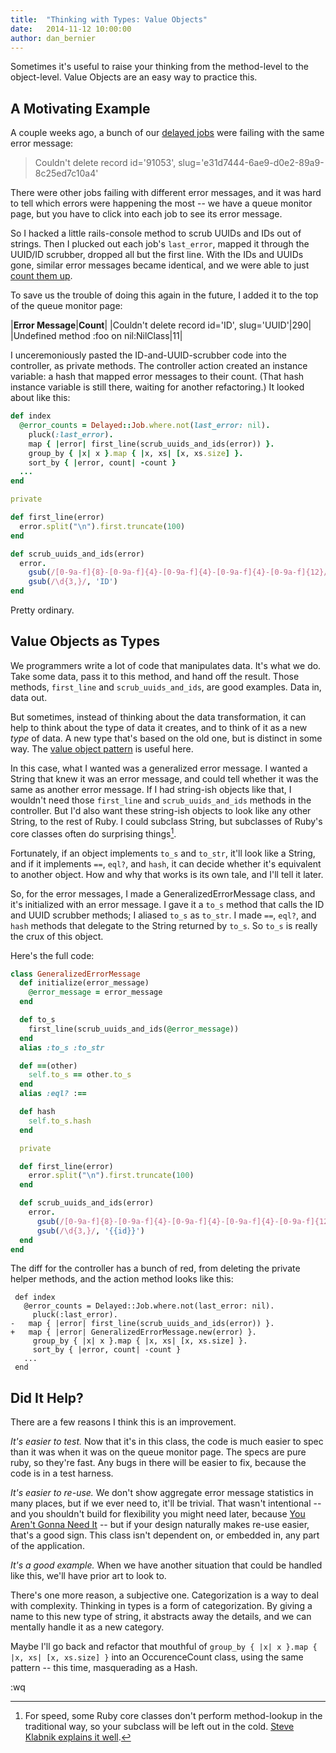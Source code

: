 ```yaml
---
title:  "Thinking with Types: Value Objects"
date:   2014-11-12 10:00:00
author: dan_bernier
---
```


Sometimes it's useful to raise your thinking from the method-level to the object-level. Value Objects are an easy way to practice this.

## A Motivating Example

A couple weeks ago, a bunch of our [delayed jobs](https://github.com/collectiveidea/delayed_job/) were failing with the same error message:

> Couldn't delete record id='91053', slug='e31d7444-6ae9-d0e2-89a9-8c25ed7c10a4'

There were other jobs failing with different error messages, and it was hard to tell which errors were happening the most -- we have a queue monitor page, but you have to click into each job to see its error message.

So I hacked a little rails-console method to scrub UUIDs and IDs out of strings. Then I plucked out each job's `last_error`, mapped it through the UUID/ID scrubber, dropped all but the first line. With the IDs and UUIDs gone, similar error messages became identical, and we were able to just [count them up](http://www.benjaminoakes.com/2014/01/24/count_by-in-ruby/).

To save us the trouble of doing this again in the future, I added it to the top of the queue monitor page:

|**Error Message**|**Count**|
|Couldn't delete record id='ID', slug='UUID'|290|
|Undefined method :foo on nil:NilClass|11|

I unceremoniously pasted the ID-and-UUID-scrubber code into the controller, as private methods. The controller action created an instance variable: a hash that mapped error messages to their count. (That hash instance variable is still there, waiting for another refactoring.) It looked about like this:

```ruby
def index
  @error_counts = Delayed::Job.where.not(last_error: nil).
    pluck(:last_error).
    map { |error| first_line(scrub_uuids_and_ids(error)) }.
    group_by { |x| x }.map { |x, xs| [x, xs.size] }.
    sort_by { |error, count| -count }
  ...
end

private

def first_line(error)
  error.split("\n").first.truncate(100)
end

def scrub_uuids_and_ids(error)
  error.
    gsub(/[0-9a-f]{8}-[0-9a-f]{4}-[0-9a-f]{4}-[0-9a-f]{4}-[0-9a-f]{12}/, 'UUID').
    gsub(/\d{3,}/, 'ID')
end
```

Pretty ordinary.

## Value Objects as Types

We programmers write a lot of code that manipulates data. It's what we do. Take some data, pass it to this method, and hand off the result. Those methods, `first_line` and `scrub_uuids_and_ids`, are good examples. Data in, data out.

But sometimes, instead of thinking about the data transformation, it can help to think about the type of data it creates, and to think of it as a new _type_ of data. A new type that's based on the old one, but is distinct in some way. The [value object pattern](http://martinfowler.com/bliki/ValueObject.html) is useful here.

In this case, what I wanted was a generalized error message. I wanted a String that knew it was an error message, and could tell whether it was the same as another error message. If I had string-ish objects like that, I wouldn't need those `first_line` and `scrub_uuids_and_ids` methods in the controller. But I'd also want these string-ish objects to look like any other String, to the rest of Ruby. I could subclass String, but subclasses of Ruby's core classes often do surprising things[^1]. 

Fortunately, if an object implements `to_s` and `to_str`, it'll look like a String, and if it implements `==`, `eql?`, and `hash`, it can decide whether it's equivalent to another object. How and why that works is its own tale, and I'll tell it later.

So, for the error messages, I made a GeneralizedErrorMessage class, and it's initialized with an error message. I gave it a `to_s` method that calls the ID and UUID scrubber methods; I aliased `to_s` as `to_str`. I made `==`, `eql?`, and `hash` methods that delegate to the String returned by `to_s`. So `to_s` is really the crux of this object. 

Here's the full code:

```ruby
class GeneralizedErrorMessage
  def initialize(error_message)
    @error_message = error_message
  end

  def to_s
    first_line(scrub_uuids_and_ids(@error_message))    
  end
  alias :to_s :to_str

  def ==(other)
    self.to_s == other.to_s
  end
  alias :eql? :==

  def hash
    self.to_s.hash
  end

  private 

  def first_line(error)
    error.split("\n").first.truncate(100)
  end

  def scrub_uuids_and_ids(error)
    error.
      gsub(/[0-9a-f]{8}-[0-9a-f]{4}-[0-9a-f]{4}-[0-9a-f]{4}-[0-9a-f]{12}/, '{{uuid}}').
      gsub(/\d{3,}/, '{{id}}')
  end
end
```

The diff for the controller has a bunch of red, from deleting the private helper methods, and the action method looks like this:

     def index
       @error_counts = Delayed::Job.where.not(last_error: nil).
         pluck(:last_error).
    -   map { |error| first_line(scrub_uuids_and_ids(error)) }.
    +   map { |error| GeneralizedErrorMessage.new(error) }.
         group_by { |x| x }.map { |x, xs| [x, xs.size] }.
         sort_by { |error, count| -count }
       ...
     end

## Did It Help?

There are a few reasons I think this is an improvement.

*It's easier to test.* Now that it's in this class, the code is much easier to spec than it was when it was on the queue monitor page. The specs are pure ruby, so they're fast. Any bugs in there will be easier to fix, because the code is in a test harness.

*It's easier to re-use.* We don't show aggregate error message statistics in many places, but if we ever need to, it'll be trivial. That wasn't intentional -- and you shouldn't build for flexibility you might need later, because [You Aren't Gonna Need It](http://c2.com/cgi/wiki?YouArentGonnaNeedIt) -- but if your design naturally makes re-use easier, that's a good sign. This class isn't dependent on, or embedded in, any part of the application.

*It's a good example.* When we have another situation that could be handled like this, we'll have prior art to look to.

There's one more reason, a subjective one. Categorization is a way to deal with complexity. Thinking in types is a form of categorization. By giving a name to this new type of string, it abstracts away the details, and we can mentally handle it as a new category.

Maybe I'll go back and refactor that mouthful of `group_by { |x| x }.map { |x, xs| [x, xs.size] }` into an OccurenceCount class, using the same pattern -- this time, masquerading as a Hash.

[^1]: For speed, some Ruby core classes don't perform method-lookup in the traditional way, so your subclass will be left out in the cold. [Steve Klabnik explains it well](http://words.steveklabnik.com/beware-subclassing-ruby-core-classes).

:wq
